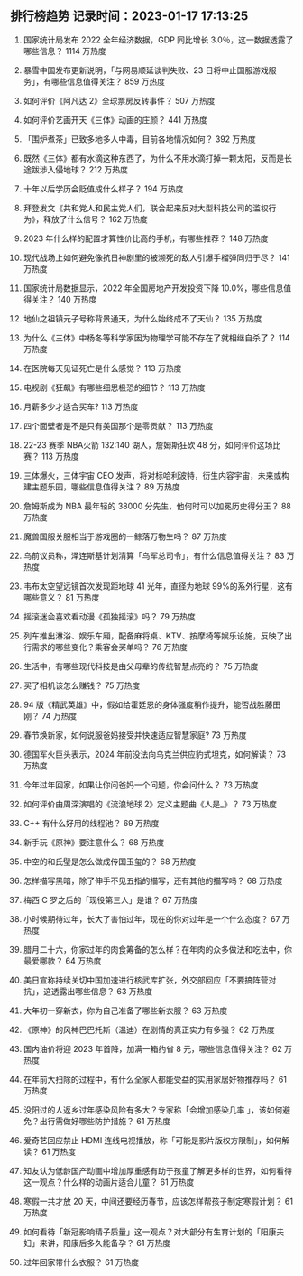 
## 排行榜趋势 记录时间：2023-01-17 17:13:25
  
  1. 国家统计局发布 2022 全年经济数据，GDP 同比增长 3.0％，这一数据透露了哪些信息？ 1114 万热度
    
  2. 暴雪中国发布更新说明，「与网易顺延谈判失败、23 日将中止国服游戏服务」，有哪些信息值得关注？ 859 万热度
    
  3. 如何评价《阿凡达 2》全球票房反转事件？ 507 万热度
    
  4. 如何评价艺画开天《三体》动画的庄颜？ 441 万热度
    
  5. 「围炉煮茶」已致多地多人中毒，目前各地情况如何？ 392 万热度
    
  6. 既然《三体》都有水滴这种东西了，为什么不用水滴打掉一颗太阳，反而是长途跋涉入侵地球？ 212 万热度
    
  7. 十年以后学历会贬值成什么样子？ 194 万热度
    
  8. 拜登发文《共和党人和民主党人们，联合起来反对大型科技公司的滥权行为》，释放了什么信号？ 162 万热度
    
  9. 2023 年什么样的配置才算性价比高的手机，有哪些推荐？ 148 万热度
    
  10. 现代战场上如何避免像抗日神剧里的被濒死的敌人引爆手榴弹同归于尽？ 141 万热度
    
  11. 国家统计局数据显示，2022 年全国房地产开发投资下降 10.0%，哪些信息值得关注？ 140 万热度
    
  12. 地仙之祖镇元子号称背景通天，为什么始终成不了天仙？ 135 万热度
    
  13. 为什么《三体》中杨冬等科学家因为物理学可能不存在了就相继自杀了？ 114 万热度
    
  14. 在医院每天见证死亡是什么感觉？ 113 万热度
    
  15. 电视剧《狂飙》有哪些细思极恐的细节？ 113 万热度
    
  16. 月薪多少才适合买车? 113 万热度
    
  17. 四个面壁者是不是只有美国那个是零贡献？ 113 万热度
    
  18. 22-23 赛季 NBA火箭 132:140 湖人，詹姆斯狂砍 48 分，如何评价这场比赛？ 113 万热度
    
  19. 三体爆火，三体宇宙 CEO 发声，将对标哈利波特，衍生内容宇宙，未来或构建主题乐园，哪些信息值得关注？ 89 万热度
    
  20. 詹姆斯成为 NBA 最年轻的 38000 分先生，他何时可以加冕历史得分王？ 88 万热度
    
  21. 魔兽国服关服相当于游戏圈的一鲸落万物生吗？ 87 万热度
    
  22. 乌前议员称，泽连斯基计划清算「乌军总司令」，有什么信息值得关注？ 83 万热度
    
  23. 韦布太空望远镜首次发现距地球 41 光年，直径为地球 99%的系外行星，这有哪些意义？ 81 万热度
    
  24. 摇滚迷会喜欢看动漫《孤独摇滚》吗？ 79 万热度
    
  25. 列车推出淋浴、娱乐车厢，配备麻将桌、KTV、按摩椅等娱乐设施，反映了出行需求的哪些变化？乘客会买单吗？ 76 万热度
    
  26. 生活中，有哪些现代科技是由父母辈的传统智慧点亮的？ 75 万热度
    
  27. 买了相机该怎么赚钱？ 75 万热度
    
  28. 94 版《精武英雄》中，假如给霍廷恩的身体强度稍作提升，能否战胜藤田刚？ 74 万热度
    
  29. 春节焕新家，如何说服爸妈接受并快速适应智慧家庭? 73 万热度
    
  30. 德国军火巨头表示，2024 年前没法向乌克兰供应豹式坦克，如何解读？ 73 万热度
    
  31. 今年过年回家，如果让你问爸妈一个问题，你会问什么？ 73 万热度
    
  32. 如何评价由周深演唱的《流浪地球 2》定义主题曲《人是_》？ 73 万热度
    
  33. C++ 有什么好用的线程池？ 69 万热度
    
  34. 新手玩《原神》要注意什么？ 68 万热度
    
  35. 中空的和氏璧是怎么做成传国玉玺的？ 68 万热度
    
  36. 怎样描写黑暗，除了伸手不见五指的描写，还有其他的描写吗？ 68 万热度
    
  37. 梅西 C 罗之后的「现役第三人」是谁？ 67 万热度
    
  38. 小时候期待过年，长大了害怕过年，现在的你对过年是一个什么态度？ 67 万热度
    
  39. 腊月二十六，你家过年的肉食筹备的怎么样？在年肉的众多做法和吃法中，你最爱哪款？ 64 万热度
    
  40. 美日宣称持续关切中国加速进行核武库扩张，外交部回应「不要搞阵营对抗」，这透露出哪些信息？ 63 万热度
    
  41. 大年初一穿新衣，你为自己准备了哪些新衣服？ 63 万热度
    
  42. 《原神》的风神巴巴托斯（温迪）在剧情的真正实力有多强？ 62 万热度
    
  43. 国内油价将迎 2023 年首降，加满一箱约省 8 元，哪些信息值得关注？ 62 万热度
    
  44. 在年前大扫除的过程中，有什么全家人都能受益的实用家居好物推荐吗？ 61 万热度
    
  45. 没阳过的人返乡过年感染风险有多大？专家称「会增加感染几率 」，该如何避免？出行需做好哪些防护措施？ 61 万热度
    
  46. 爱奇艺回应禁止 HDMI 连线电视播放，称「可能是影片版权方限制」，如何解读？ 61 万热度
    
  47. 知友认为低龄国产动画中增加厚重感有助于孩童了解更多样的世界，如何看待这一观点？什么样的动画片适合儿童？ 61 万热度
    
  48. 寒假一共才放 20 天，中间还要经历春节，应该怎样帮孩子制定寒假计划？ 61 万热度
    
  49. 如何看待「新冠影响精子质量」这一观点？对大部分有生育计划的「阳康夫妇」来讲，阳康后多久能备孕？ 61 万热度
    
  50. 过年回家带什么衣服？ 61 万热度
    